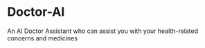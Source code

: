 # Doctor-AI
An AI Doctor Assistant who can assist you with your health-related concerns and medicines
